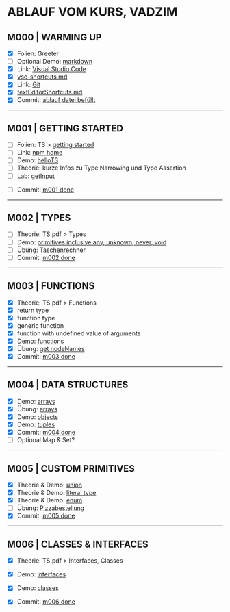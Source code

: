 # ABLAUF VOM KURS, VADZIM



## M000 | WARMING UP

- [x] Folien: Greeter
- [ ] Optional Demo: [markdown](markdown.md)
- [x] Link: [Visual Studio Code](https://code.visualstudio.com/)
- [x] [vsc-shortcuts.md](./SHORTCUTS-VSCODE.md)
- [x] Link: [Git](https://git-scm.com)
- [x] [textEditorShortcuts.md](./SHORTCUTS-ANY-TEXT-EDITOR.md)
- [x] Commit: [ablauf datei befüllt](https://github.com/ppedvAG/2021-01-12-typescript-vc/commit/d1704f4e7b72088a6491e6c6fe79f97fa8eb3619)

---

## M001 | GETTING STARTED

- [ ] Folien: TS > [getting started](slides/typescript.md#getting-started)
- [ ] Link: [npm home](https://www.npmjs.com/)
- [ ] Demo: [helloTS](m001/hellots.ts)
- [ ] Theorie: kurze Infos zu Type Narrowing und Type Assertion
- [ ] Lab: [getInput](m001/getInput.ts)
<!-- - [ ] Übung: [login form](getting-started/login.ts) -->
<!-- - [ ] Optional Demo: wenn gewünscht [emmet]() -->
<!-- - [ ] Optional Demo: wenn gewünscht [js Dom Traversing]() -->
- [ ] Commit: [m001 done](https://github.com/ppedvAG/2021-01-12-typescript-vc/commit/bc635130ca8d47c14812724bde41b78b13fb4c88)

---

## M002 | TYPES

- [ ] Theorie: TS.pdf > Types
- [ ] Demo: [primitives inclusive any, unknown, never, void](m002/primitives.ts)
- [ ] Übung: [Taschenrechner](m002/rechner.ts)
- [ ] Commit: [m002 done](https://github.com/ppedvAG/2021-01-12-typescript-vc/commit/377c4129984a99507d2cbf7ecb629e5a5a8a43f3)

---

## M003 | FUNCTIONS

- [x] Theorie: TS.pdf > Functions
- [x] return type
- [x] function type
- [x] generic function
- [x] function with undefined value of arguments
- [x] Demo: [functions](m003/functions.ts)
- [x] Übung: [get nodeNames](m003/giveNames.ts)
- [x] Commit: [m003 done](https://github.com/ppedvAG/2021-01-12-typescript-vc/commit/cc8777383c774ee86eadeeab17eb2e471f84b13f)

---

## M004 | DATA STRUCTURES

- [x] Demo: [arrays](m004/arrays.ts)
- [x] Übung: [arrays](m004/array-foreach.ts)
- [x] Demo: [objects](m004/objects.ts)
- [x] Demo: [tuples](m004/tuples.ts)
- [x] Commit: [m004 done](https://github.com/ppedvAG/2021-01-12-typescript-vc/commit/303ec9d91abfc0186d29eecf87850ee0806eeffc)
- [ ] Optional Map & Set?

---

## M005 | CUSTOM PRIMITIVES

- [x] Theorie & Demo: [union](m005/unions.ts)
- [x] Theorie & Demo: [literal type](m005/literaltypes.ts)
- [x] Theorie & Demo: [enum](m005/enums.ts)
- [ ] Übung: [Pizzabestellung](m005/ue-pizza.ts)
- [x] Commit: [m005 done](https://github.com/ppedvAG/2021-01-12-typescript-vc/commit/1534501e953d94d02e0a6088196eccade04f0bbf)

---

## M006 | CLASSES & INTERFACES

- [x] Theorie: TS.pdf > Interfaces, Classes
- [x] Demo: [interfaces](m006/interfaces.ts)
- [x] Demo: [classes](m006/classes.ts)
- [x] Commit: [m006 done]()


<!--

---



keyOf Demo

---

## MXXX | AMBIENTS (NAMESPASES / MODULES)

- [ ] Theorie:
- [ ] Demo: [namespaces](ambients/namespaces.ts)
- [ ] Commit: [commit]()

---

## MXXX | TYPE NARROWING & TYPE GUARDS ##

- [ ] Theorie:
- [ ] Demo:
- [ ] [commit]()

---

## MXXX | DECORATORS

- [ ] Theorie:
- [ ] Demo:
- [ ] [commit]()

---

## MXXX | DECLARATION FILES

- [ ] Link: <https://definitelytyped.org/>
- [ ] Demo: [declare](declarations/declarations.ts)

-->
